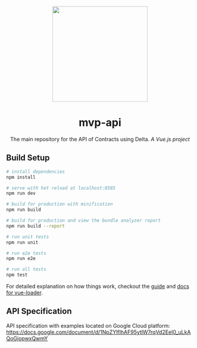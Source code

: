 </br>
<p align="center">
  <img src="https://daks2k3a4ib2z.cloudfront.net/593cdf92bedace68bd40cdbc/593ce428c427e47a006057a6_Logo.png"
       width="256px"/>
</p>
<h1 align="center">
  mvp-api
</h1>
<p align="center">
  <!--Your description comes here, placeholder:-->
  The main repository for the API of Contracts using Delta. <i>A Vue.js project</i>
</p>

<!--You could add contents here, like:
- [Build Setup](#build-setup)
- [API Specification](#api-specification)
-->

## Build Setup

``` bash
# install dependencies
npm install

# serve with hot reload at localhost:8585
npm run dev

# build for production with minification
npm run build

# build for production and view the bundle analyzer report
npm run build --report

# run unit tests
npm run unit

# run e2e tests
npm run e2e

# run all tests
npm test
```

For detailed explanation on how things work, checkout the [guide](http://vuejs-templates.github.io/webpack/) and [docs for vue-loader](http://vuejs.github.io/vue-loader).


## API Specification
API specification with examples located on Google Cloud platform:
https://docs.google.com/document/d/1NpZYlfIhAF95ytlW7rqVd2Eel0_uLkAQoGjopwxQwmY
